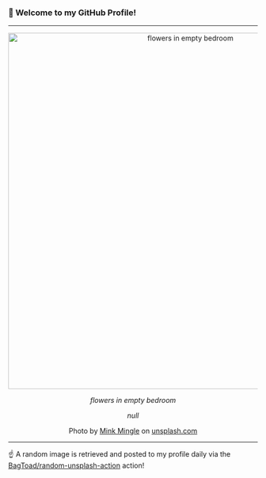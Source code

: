### 👋 Welcome to my GitHub Profile!

----

<div align="center">
  <img width="720" src="https://images.unsplash.com/photo-1530685220108-0ebdc8c85742?crop=entropy&cs=tinysrgb&fit=max&fm=jpg&ixid=M3w1NTI0OTR8MHwxfHJhbmRvbXx8fHx8fHx8fDE3MTM3NjYxNzl8&ixlib=rb-4.0.3&q=80&w=1080" alt="flowers in empty bedroom">
  
  <em>flowers in empty bedroom</em>
  
  <em>null</em>
  
  Photo by [Mink Mingle](null) on [unsplash.com](https://unsplash.com/)
</div>

----

☝️ A random image is retrieved and posted to my profile daily via the [BagToad/random-unsplash-action](https://github.com/BagToad/random-unsplash-action) action!
